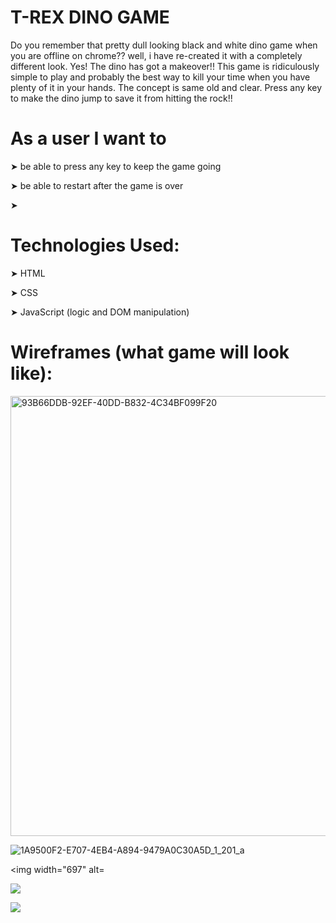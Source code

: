 # T-REX DINO GAME #


Do you remember that pretty dull looking black and white dino game when you are offline on chrome??
well, i have re-created it with a completely different look. Yes! The dino has got a makeover!!
This game is ridiculously simple to play and probably the best way to kill your time when you have plenty of it in your hands. The concept is same old and clear. Press any key to make the dino jump to save it from hitting the rock!!



# As a user I want to #

➤ be able to press any key to keep the game going
 
➤ be able to restart after the game is over

➤ 






# Technologies Used: #

➤  HTML

➤ CSS

➤ JavaScript (logic and DOM manipulation)



# Wireframes (what game will look like): #



<img width="704" alt="93B66DDB-92EF-40DD-B832-4C34BF099F20" src="https://user-images.githubusercontent.com/103016990/170573672-aa615777-df9f-42fc-a27d-6514330869f8.png">







![1A9500F2-E707-4EB4-A894-9479A0C30A5D_1_201_a](https://user-images.githubusercontent.com/103016990/170573683-12e220cb-37d3-442d-ad7f-43a0a8944fcd.jpeg)









<img width="697" alt= 


![](https://file%2B.vscode-resource.vscode-cdn.net/Users/poojadave/Pictures/Photos%20Library.photoslibrary/originals/9/93B66DDB-92EF-40DD-B832-4C34BF099F20.png?version%3D1653595253674)



![](https://file%2B.vscode-resource.vscode-cdn.net/Users/poojadave/Pictures/Photos%20Library.photoslibrary/resources/renders/1/1A9500F2-E707-4EB4-A894-9479A0C30A5D_1_201_a.jpeg?version%3D1653596048012)
